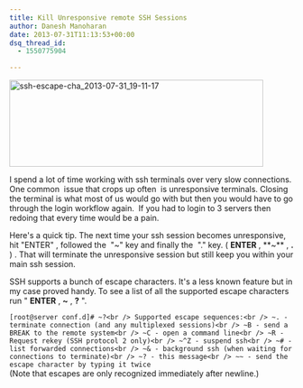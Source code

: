 ```yaml
---
title: Kill Unresponsive remote SSH Sessions
author: Danesh Manoharan
date: 2013-07-31T11:13:53+00:00
dsq_thread_id:
  - 1550775904

---
```

[<img loading="lazy" class="alignnone size-medium wp-image-3271" alt="ssh-escape-cha_2013-07-31_19-11-17" src="/wp-content/uploads/2013/07/ssh-escape-cha_2013-07-31_19-11-17-450x154.png" width="450" height="154" srcset="/wp-content/uploads/2013/07/ssh-escape-cha_2013-07-31_19-11-17-450x154.png 450w, /wp-content/uploads/2013/07/ssh-escape-cha_2013-07-31_19-11-17.png 544w" sizes="(max-width: 450px) 100vw, 450px" />][1]

I spend a lot of time working with ssh terminals over very slow connections. One common  issue that crops up often  is unresponsive terminals. Closing the terminal is what most of us would go with but then you would have to go through the login workflow again.  If you had to login to 3 servers then redoing that every time would be a pain.

Here's a quick tip. The next time your ssh session becomes unresponsive, hit "ENTER" , followed the  "~" key and finally the  "." key. ( **ENTER** , **~** , **.** ) . That will terminate the unresponsive session but still keep you within your main ssh session.

SSH supports a bunch of escape characters. It's a less known feature but in my case proved handy. To see a list of all the supported escape characters run " **ENTER** , **~** , **?** ".

`[root@server conf.d]# ~?<br />
Supported escape sequences:<br />
~. - terminate connection (and any multiplexed sessions)<br />
~B - send a BREAK to the remote system<br />
~C - open a command line<br />
~R - Request rekey (SSH protocol 2 only)<br />
~^Z - suspend ssh<br />
~# - list forwarded connections<br />
~& - background ssh (when waiting for connections to terminate)<br />
~? - this message<br />
~~ - send the escape character by typing it twice`  
(Note that escapes are only recognized immediately after newline.)

 [1]: /wp-content/uploads/2013/07/ssh-escape-cha_2013-07-31_19-11-17.png